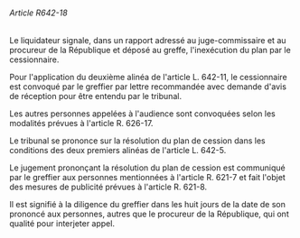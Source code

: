 ###### Article R642-18

Le liquidateur signale, dans un rapport adressé au juge-commissaire et au procureur de la République et déposé au greffe, l'inexécution du plan par le cessionnaire.

Pour l'application du deuxième alinéa de l'article L. 642-11, le cessionnaire est convoqué par le greffier par lettre recommandée avec demande d'avis de réception pour être entendu par le tribunal.

Les autres personnes appelées à l'audience sont convoquées selon les modalités prévues à l'article R. 626-17.

Le tribunal se prononce sur la résolution du plan de cession dans les conditions des deux premiers alinéas de l'article L. 642-5.

Le jugement prononçant la résolution du plan de cession est communiqué par le greffier aux personnes mentionnées à l'article R. 621-7 et fait l'objet des mesures de publicité prévues à l'article R. 621-8.

Il est signifié à la diligence du greffier dans les huit jours de la date de son prononcé aux personnes, autres que le procureur de la République, qui ont qualité pour interjeter appel.


